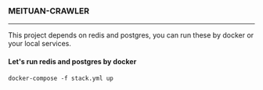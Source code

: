 ### MEITUAN-CRAWLER

------



This project depends on redis and postgres, you can run these by docker or your local services.

#### Let's run redis and postgres by docker

```
docker-compose -f stack.yml up
```

